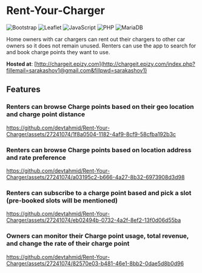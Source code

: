 # Rent-Your-Charger

![Bootstrap](https://img.shields.io/badge/bootstrap-%23563D7C.svg?style=for-the-badge&logo=bootstrap&logoColor=white)
![Leaflet](https://img.shields.io/badge/Leaflet-199900?style=for-the-badge&logo=Leaflet&logoColor=white)
![JavaScript](https://img.shields.io/badge/javascript-%23323330.svg?style=for-the-badge&logo=javascript&logoColor=%23F7DF1E)
![PHP](https://img.shields.io/badge/php-%23777BB4.svg?style=for-the-badge&logo=php&logoColor=white)
![MariaDB](https://img.shields.io/badge/MariaDB-003545?style=for-the-badge&logo=mariadb&logoColor=white)  

Home owners with car chargers can rent out their chargers to other car owners so it does not remain unused. Renters can use the app to search for and book charge points they want to use.   

**Hosted at**: [http://chargeit.epizy.com](http://chargeit.epizy.com/index.php?fillemail=sarakashov1@gmail.com&fillpwd=sarakashov1)  

  
    
## Features  

### Renters can browse Charge points based on their geo location and charge point distance

https://github.com/devtahmid/Rent-Your-Charger/assets/27241074/1f8a0504-1182-4af9-8cf9-58cfba192b3c  

### Renters can browse Charge points based on location address and rate preference

https://github.com/devtahmid/Rent-Your-Charger/assets/27241074/a03195c2-b666-4a27-8b32-6973908d3d98

### Renters can subscribe to a charge point based and pick a slot (pre-booked slots will be mentioned)

https://github.com/devtahmid/Rent-Your-Charger/assets/27241074/eb02494b-0732-4a2f-8ef2-13f0d06d55ba

### Owners can monitor their Charge point usage, total revenue, and change the rate of their charge point 

https://github.com/devtahmid/Rent-Your-Charger/assets/27241074/82570e03-b481-46e1-8bb2-0dae5d8b0d96



  
